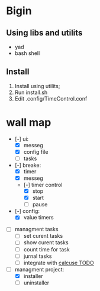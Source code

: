 # Bigin
## Using libs and utilits
- yad
- bash shell
## Install
1) Install using utilits;
1) Run install.sh
1) Edit .config/TimeControl.conf

# wall map
- [-] ui:
    - [x] messeg
    - [x] config file
    - [ ] tasks
- [-] breake:
    - [x] timer
    - [x] messeg
    - [-] timer control
        - [x] stop
        - [x] start
        - [ ] pause
- [-] config:
    - [x] value timers
- [ ] managment tasks
    - [ ] set curent tasks
    - [ ] show curent tasks
    - [ ] count time for task
    - [ ] jurnal tasks
    - [ ] integrate with [calcuse TODO](~/.local/share/calcuse/todo)
- [ ] managment project:
    - [x] installer
    - [ ] uninstaller

